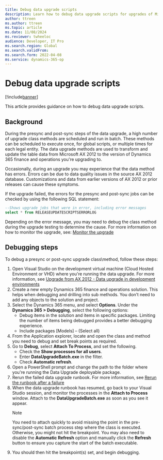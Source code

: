 ```yaml
---
title: Debug data upgrade scripts 
description: Learn how to debug data upgrade scripts for upgrades of Microsoft Dynamics AX 2012 to Dynamics 365 Finance + Operations (on-premises) Tier-1 development environments.
author: ttreen
ms.author: ttreen
ms.topic: article
ms.date: 11/08/2024
ms.reviewer: twheeloc
audience: Developer, IT Pro
ms.search.region: Global
ms.search.validFrom: 
ms.search.form: 2022-04-08
ms.service: dynamics-365-op
---
```


# Debug data upgrade scripts 

[!include[banner](../includes/banner.md)]

This article provides guidance on how to debug data upgrade scripts.

## Background
During the presync and post-sync steps of the data upgrade, a high number of upgrade class methods are scheduled and run in batch. These methods can be scheduled to execute once, for global scripts, or multiple times for each legal entity. The data upgrade methods are used to transform and update the table data from Microsoft AX 2012 to the version of Dynamics 365 finance and operations you're upgrading to. 

Occasionally, during an upgrade you may experience that the data method has errors. Errors can be due to data quality issues in the source AX 2012 database. Customizations and data from earlier versions of AX 2012 or prior releases can cause these symptoms. 

If the upgrade failed, the errors for the presync and post-sync jobs can be checked by using the following SQL statement:
```SQL
--Shows upgrade jobs that were in error, including error messages
select * from RELEASEUPDATESCRIPTSERRORLOG
```
Depending on the error message, you may need to debug the class method during the upgrade testing to determine the cause. For more information on how to monitor the upgrade, see: [Monitor the upgrade](monitor-upgrade.md)

## Debugging steps
To debug a presync or post-sync upgrade class\method, follow these steps:
1. Open Visual Studio on the development virtual machine (Cloud Hosted Environment or VHD) where you're running the data upgrade. For more information, see [Upgrade from AX 2012 - Data upgrade in development environments]( data-upgrade-2012.md)
2. Create a new empty Dynamics 365 finance and operations solution. This helps when debugging and drilling into sub methods. You don’t need to add any objects to the solution and project.
3. Select the Dynamics 365 menu, and select **Options**. Under the **Dynamics 365 > Debugging**, select the following options:
   - Debug items in the solution and items in specific packages. Limiting the number of items being debugged provides a better debugging experience.
   - Include packages [Models] – (Select all)
4. From the Application explorer, locate and open the class and method you need to debug and set break points as required.
5. Go to **Debug**, select **Attach To Process**, and set the following.
   - Check the **Show processes for all users**.
   - Enter **DataUpgradeBatch.exe** in the filter.
   - Check **Automatic refresh**.
6. Open a PowerShell prompt and change the path to the folder where you're running the Data Upgrade deployable package.
7. Rerun the failed data upgrade runbook. For more information, see [Rerun the runbook after a failure](data-upgrade-2012.md#rerun-the-runbook-after-a-failure)
8. When the data upgrade runbook has resumed, go back to your Visual Studio session, and monitor the processes in the **Attach to Process** window. Attach to the **DataUpgradeBatch.exe** as soon as you see it appear. 
   > [!NOTE]
   > You need to attach quickly to avoid missing the point in the pre-sync/post-sync batch process step where the class is executed. Otherwise, you might not hit the breakpoint. You may also need to disable the **Automatic Refresh** option and manually click the **Refresh** button to ensure you capture the start of the batch executable. 
9. You should then hit the breakpoint(s) set, and begin debugging. 

